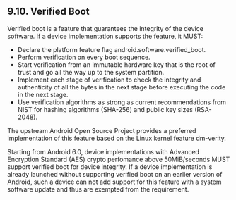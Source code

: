 ## 9.10\. Verified Boot

Verified boot is a feature that guarantees the integrity of the device
software. If a device implementation supports the feature, it MUST:

*   Declare the platform feature flag android.software.verified_boot.
*   Perform verification on every boot sequence.
*   Start verification from an immutable hardware key that is the root of trust
and go all the way up to the system partition.
*   Implement each stage of verification to check the integrity and
authenticity of all the bytes in the next stage before executing the code in
the next stage.
*   Use verification algorithms as strong as current recommendations from NIST
for hashing algorithms (SHA-256) and public key sizes (RSA-2048).

The upstream Android Open Source Project provides a preferred implementation of
this feature based on the Linux kernel feature dm-verity.

Starting from Android 6.0, device implementations with Advanced Encryption
Standard (AES) crypto perfomance above 50MiB/seconds MUST support verified boot
for device integrity. If a device implementation is already launched without
supporting verified boot on an earlier version of Android, such a device can
not add support for this feature with a system software update and thus are
exempted from the requirement.
